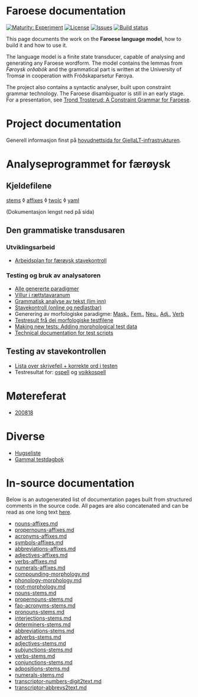 # Faroese documentation

[![Maturity: Experiment](https://img.shields.io/badge/Maturity-Experiment-black.svg)](https://giellalt.github.io/MaturityClassification.html)
[![License](https://img.shields.io/github/license/giellalt/lang-fao)](https://raw.githubusercontent.com/giellalt/lang-fao/develop/LICENSE)
[![Issues](https://img.shields.io/github/issues/giellalt/lang-fao)](https://github.com/giellalt/lang-fao/issues)
[![Build status](https://github.com/giellalt/lang-fao/workflows/Speller%20CI+CD/badge.svg)](https://github.com/giellalt/lang-fao/actions)

This page documents the work on the **Faroese language model**, how to build it and how to use it.

The language model is a finite state transducer, capable of analysing and generating any
Faroese wordform. The model contains the lemmas from *Føroysk orðabók* and the grammatical part 
is written at the University of Tromsø in cooperation with Fróðskaparsetur Føroya.

The project also contains a syntactic analyser, built upon constraint
grammar technology. The Faroese disambiguator is still in an early stage.
For a presentation, see
[Trond Trosterud: A Constraint Grammar for Faroese](http://dspace.ut.ee/bitstream/handle/10062/14289/proceedings.pdf?sequence=1").

# Project documentation

Generell informasjon finst på [hovudnettsida for GiellaLT-infrastrukturen](/).

Analyseprogrammet for færøysk
=============================

Kjeldefilene 
-----------------------------

[stems](https://github.com/giellalt/lang-fao/tree/develop/src/fst/stems/)
 ◊ [affixes](https://github.com/giellalt/lang-fao/tree/develop/src/fst/affixes)
 ◊ [twolc](https://github.com/giellalt/lang-fao/tree/develop/src/fst/phonology.twolc)
 ◊ [yaml](https://github.com/giellalt/lang-fao/tree/develop/test/src/gt-norm-yamls/)

(Dokumentasjon lengst ned på sida)

Den grammatiske transdusaren
----------------------------

### Utviklingsarbeid

-   [Arbeidsplan for færøysk stavekontroll](Stavekontroll.md)

### Testing og bruk av analysatoren

-   [Alle genererte paradigmer](AlleGenererteParadigmer.md)
-   [Víllur i rættstavaranum](vill.html)
-   [Grammatisk analyse av tekst (lim inn)](http://giellatekno.uit.no/cgi/d-fao.nob.html)
-   [Stavekontroll (online og nedlastbar)](http://divvun.org/proofing/online-speller.html)
-   Generering av morfologiske paradigme:
    [Mask.](word_form_nouns_generator-gt-norm_table_k.html),
    [Fem.](word_form_nouns_generator-gt-norm_table_kv.html),
    [Neu.](word_form_nouns_generator-gt-norm_table_h.html),
    [Adj.](word_form_nouns_generator-gt-norm_table_l.html),
    [Verb](word_form_nouns_generator-gt-norm_table_s.html)
-   [Testresult frå dei morfologiske testfilene](YamlResults.md)
-   [Making new tests: Adding morphological test data](/infra/infraremake/AddingMorphologicalTestData.html)
-   [Technical documentation for test scripts](/infra/infraremake/TestScriptsInTheNewInfra.html)

Testing av stavekontrollen
--------------------------

-   [Lista over skrivefeil + korrekte ord i testen](https://github.com/giellalt/lang-fao/tree/develop/test/data/typos.txt)
-   Testresultat for:
    [ospell](https://github.com/giellalt/lang-fao/tree/develop/devtools/speller_result_typos.to.html)
    og
    [voikkospell](https://github.com/giellalt/lang-fao/tree/develop/devtools/speller_result_typos.vk.html)

Møtereferat
===========

- [200818](meetings/200818.md)

Diverse
=======

-   [Hugseliste](TekniskHugseliste.md)
-   [Gammal testdagbok](fao-testdiary.md)

# In-source documentation

Below is an autogenerated list of documentation pages built from structured comments in the source code. All pages are also concatenated and can be read as one long text [here](fao.md).
* [nouns-affixes.md](nouns-affixes.md)
* [propernouns-affixes.md](propernouns-affixes.md)
* [acronyms-affixes.md](acronyms-affixes.md)
* [symbols-affixes.md](symbols-affixes.md)
* [abbreviations-affixes.md](abbreviations-affixes.md)
* [adjectives-affixes.md](adjectives-affixes.md)
* [verbs-affixes.md](verbs-affixes.md)
* [numerals-affixes.md](numerals-affixes.md)
* [compounding-morphology.md](compounding-morphology.md)
* [phonology-morphology.md](phonology-morphology.md)
* [root-morphology.md](root-morphology.md)
* [nouns-stems.md](nouns-stems.md)
* [propernouns-stems.md](propernouns-stems.md)
* [fao-acronyms-stems.md](fao-acronyms-stems.md)
* [pronouns-stems.md](pronouns-stems.md)
* [interjections-stems.md](interjections-stems.md)
* [determiners-stems.md](determiners-stems.md)
* [abbreviations-stems.md](abbreviations-stems.md)
* [adverbs-stems.md](adverbs-stems.md)
* [adjectives-stems.md](adjectives-stems.md)
* [subjunctions-stems.md](subjunctions-stems.md)
* [verbs-stems.md](verbs-stems.md)
* [conjunctions-stems.md](conjunctions-stems.md)
* [adpositions-stems.md](adpositions-stems.md)
* [numerals-stems.md](numerals-stems.md)
* [transcriptor-numbers-digit2text.md](transcriptor-numbers-digit2text.md)
* [transcriptor-abbrevs2text.md](transcriptor-abbrevs2text.md)
